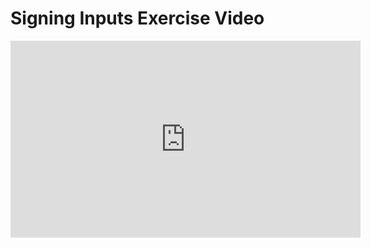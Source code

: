 # Signing Inputs Exercise Video

<iframe width="560" height="315" src="https://www.youtube.com/embed/RZtGLCBu_tc?rel=0" frameborder="0" allow="autoplay; encrypted-media" allowfullscreen></iframe>
